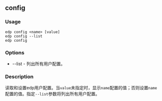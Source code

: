 config
---------

### Usage

    edp config <name> [value]
    edp config --list
    edp config

### Options

+ --list - 列出所有用户配置。


### Description

读取和设置edp用户配置。当`value`未指定时，显示`name`配置的值；否则设置`name`配置的值。指定`--list`参数将列出所有用户配置。


